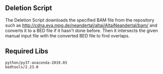 ## Deletion Script

The Deletion Script downloads the specified BAM file from the repository such as http://cdna.eva.mpg.de/neandertal/altai/AltaiNeandertal/bam/ and converts it to a BED file if it hasn't done before. Then it intersects the given manual input file with the converted BED file to find overlaps.

## Required Libs

```
python/py37-anaconda-2019.03
bedtools/2.23.0
```

